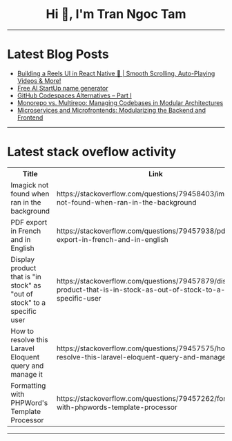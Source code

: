 <h1 align="center">Hi 👋, I'm Tran Ngoc Tam</h1>

---

# Latest Blog Posts 
<!-- BLOG-POST-LIST:START -->
- [Building a Reels UI in React Native 🎥 | Smooth Scrolling, Auto-Playing Videos &amp; More!](https://dev.to/amitkumar13/building-a-reels-ui-in-react-native-smooth-scrolling-auto-playing-videos-more-3i72)
- [Free AI StartUp name generator](https://dev.to/shu1up/free-ai-startup-name-generator-nfj)
- [GitHub Codespaces Alternatives – Part I](https://dev.to/bascodes/github-codespaces-alternatives-part-i-1g2d)
- [Monorepo vs. Multirepo: Managing Codebases in Modular Architectures](https://dev.to/dayal/monorepo-vs-multirepo-managing-codebases-in-modular-architectures-f3b)
- [Microservices and Microfrontends: Modularizing the Backend and Frontend](https://dev.to/dayal/microservices-and-microfrontends-modularizing-the-backend-and-frontend-131b)
<!-- BLOG-POST-LIST:END -->

---

# Latest stack oveflow activity
<table>
  <tr><th>Title</th><th>Link</th></tr>
  <!-- STACKOVERFLOW:START --><tr><td>Imagick not found when ran in the background</td><td>https://stackoverflow.com/questions/79458403/imagick-not-found-when-ran-in-the-background</td></tr><tr><td>PDF export in French and in English</td><td>https://stackoverflow.com/questions/79457938/pdf-export-in-french-and-in-english</td></tr><tr><td>Display product that is &quot;in stock&quot; as &quot;out of stock&quot; to a specific user</td><td>https://stackoverflow.com/questions/79457879/display-product-that-is-in-stock-as-out-of-stock-to-a-specific-user</td></tr><tr><td>How to resolve this Laravel Eloquent query and manage it</td><td>https://stackoverflow.com/questions/79457575/how-to-resolve-this-laravel-eloquent-query-and-manage-it</td></tr><tr><td>Formatting with PHPWord&#39;s Template Processor</td><td>https://stackoverflow.com/questions/79457262/formatting-with-phpwords-template-processor</td></tr><!-- STACKOVERFLOW:END -->
</table>

---


